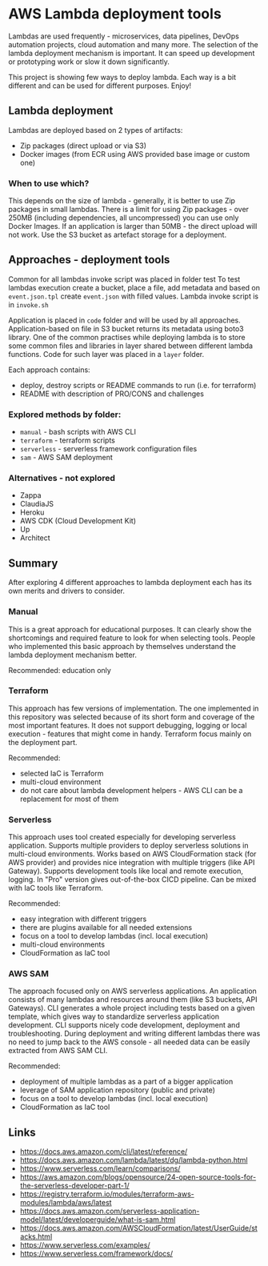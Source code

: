 # AWS Lambda deployment tools

Lambdas are used frequently - microservices, data pipelines, DevOps automation projects, cloud automation and many more.
The selection of the lambda deployment mechanism is important. It can speed up development or prototyping work or slow
it down significantly.

This project is showing few ways to deploy lambda. Each way is a bit different and can be used for different purposes.
Enjoy!

## Lambda deployment

Lambdas are deployed based on 2 types of artifacts:

- Zip packages (direct upload or via S3)
- Docker images (from ECR using AWS provided base image or custom one)

### When to use which?

This depends on the size of lambda - generally, it is better to use Zip packages in small lambdas. There is a limit for
using Zip packages - over 250MB (including dependencies, all uncompressed) you can use only Docker Images. If an
application is larger than 50MB - the direct upload will not work. Use the S3 bucket as artefact storage for a
deployment.

## Approaches - deployment tools

Common for all lambdas invoke script was placed in folder test To test lambdas execution create a bucket, place a file,
add metadata and based on `event.json.tpl` create `event.json` with filled values. Lambda invoke script is
in `invoke.sh`

Application is placed in `code` folder and will be used by all approaches. Application-based on file in S3 bucket
returns its metadata using boto3 library. One of the common practises while deploying lambda is to store some common
files and libraries in layer shared between different lambda functions. Code for such layer was placed in a `layer`
folder.

Each approach contains:

- deploy, destroy scripts or README commands to run (i.e. for terraform)
- README with description of PRO/CONS and challenges

### Explored methods by folder:

- `manual` - bash scripts with AWS CLI
- `terraform` - terraform scripts
- `serverless` - serverless framework configuration files
- `sam` - AWS SAM deployment

### Alternatives - not explored

- Zappa
- ClaudiaJS
- Heroku
- AWS CDK (Cloud Development Kit)
- Up
- Architect

## Summary

After exploring 4 different approaches to lambda deployment each has its own merits and drivers to consider.

### Manual

This is a great approach for educational purposes. It can clearly show the shortcomings and required feature to look for
when selecting tools. People who implemented this basic approach by themselves understand the lambda deployment
mechanism better.

Recommended: education only

### Terraform

This approach has few versions of implementation. The one implemented in this repository was selected because of its
short form and coverage of the most important features. It does not support debugging, logging or local execution -
features that might come in handy. Terraform focus mainly on the deployment part.

Recommended:

- selected IaC is Terraform
- multi-cloud environment
- do not care about lambda development helpers - AWS CLI can be a replacement for most of them

### Serverless

This approach uses tool created especially for developing serverless application. Supports multiple providers to deploy
serverless solutions in multi-cloud environments. Works based on AWS CloudFormation stack (for AWS provider) and
provides nice integration with multiple triggers (like API Gateway). Supports development tools like local and remote
execution, logging. In "Pro" version gives out-of-the-box CICD pipeline. Can be mixed with IaC tools like Terraform.

Recommended:

- easy integration with different triggers
- there are plugins available for all needed extensions
- focus on a tool to develop lambdas (incl. local execution)
- multi-cloud environments
- CloudFormation as IaC tool

### AWS SAM

The approach focused only on AWS serverless applications. An application consists of many lambdas and resources around
them (like S3 buckets, API Gateways). CLI generates a whole project including tests based on a given template, which
gives way to standardize serverless application development. CLI supports nicely code development, deployment and
troubleshooting. During deployment and writing different lambdas there was no need to jump back to the AWS console - all
needed data can be easily extracted from AWS SAM CLI.

Recommended:

- deployment of multiple lambdas as a part of a bigger application
- leverage of SAM application repository (public and private)
- focus on a tool to develop lambdas (incl. local execution)
- CloudFormation as IaC tool

## Links

- https://docs.aws.amazon.com/cli/latest/reference/
- https://docs.aws.amazon.com/lambda/latest/dg/lambda-python.html
- https://www.serverless.com/learn/comparisons/
- https://aws.amazon.com/blogs/opensource/24-open-source-tools-for-the-serverless-developer-part-1/
- https://registry.terraform.io/modules/terraform-aws-modules/lambda/aws/latest
- https://docs.aws.amazon.com/serverless-application-model/latest/developerguide/what-is-sam.html
- https://docs.aws.amazon.com/AWSCloudFormation/latest/UserGuide/stacks.html
- https://www.serverless.com/examples/
- https://www.serverless.com/framework/docs/
